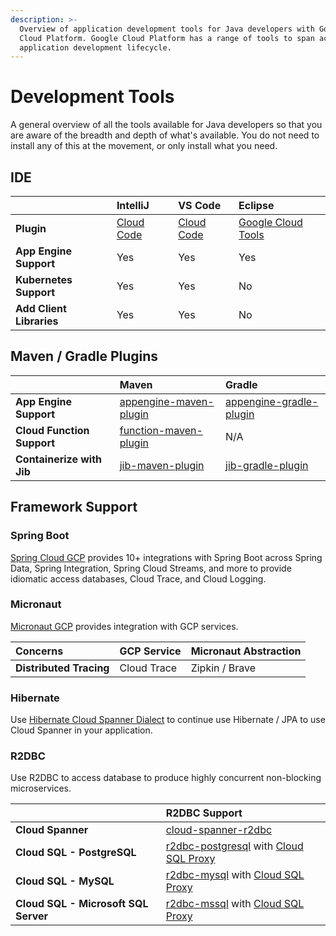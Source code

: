 ```yaml
---
description: >-
  Overview of application development tools for Java developers with Google
  Cloud Platform. Google Cloud Platform has a range of tools to span across all
  application development lifecycle.
---
```


# Development Tools

A general overview of all the tools available for Java developers so that you are aware of the breadth and depth of what's available. You do not need to install any of this at the movement, or only install what you need.

## IDE

|  | IntelliJ | VS Code | Eclipse |
| :--- | :--- | :--- | :--- |
| **Plugin** | [Cloud Code](https://cloud.google.com/code/docs/intellij/quickstart-IDEA) | [Cloud Code](https://cloud.google.com/code/docs/vscode/quickstart) | [Google Cloud Tools](https://cloud.google.com/eclipse/docs) |
| **App Engine Support** | Yes | Yes | Yes |
| **Kubernetes Support** | Yes | Yes | No |
| **Add Client Libraries** | Yes | Yes | No |

## Maven / Gradle Plugins

|  | Maven | Gradle |
| :--- | :--- | :--- |
| **App Engine Support** | [appengine-maven-plugin](https://cloud.google.com/appengine/docs/standard/java/tools/using-maven) | [appengine-gradle-plugin](https://cloud.google.com/appengine/docs/standard/java/tools/gradle) |
| **Cloud Function Support** | [function-maven-plugin](https://github.com/GoogleCloudPlatform/functions-framework-java) | N/A |
| **Containerize with Jib** | [jib-maven-plugin](https://github.com/GoogleContainerTools/jib/tree/master/jib-maven-plugin) | [jib-gradle-plugin](https://github.com/GoogleContainerTools/jib/tree/master/jib-gradle-plugin) |

## Framework Support

### Spring Boot

[Spring Cloud GCP](https://spring.io/projects/spring-cloud-gcp) provides 10+ integrations with Spring Boot across Spring Data, Spring Integration, Spring Cloud Streams, and more to provide idiomatic access databases, Cloud Trace, and Cloud Logging.

### Micronaut

[Micronaut GCP](https://micronaut-projects.github.io/micronaut-gcp/latest/guide/index.html) provides integration with GCP services.

| Concerns | GCP Service | Micronaut Abstraction |
| :--- | :--- | :--- |
| **Distributed Tracing** | Cloud Trace | Zipkin / Brave  |

### Hibernate

Use [Hibernate Cloud Spanner Dialect](https://cloud.google.com/spanner/docs/use-hibernate) to continue use Hibernate / JPA to use Cloud Spanner in your application.

### R2DBC

Use R2DBC to access database to produce highly concurrent non-blocking microservices. 

|  | R2DBC Support |
| :--- | :--- |
| **Cloud Spanner** | [cloud-spanner-r2dbc](https://github.com/GoogleCloudPlatform/cloud-spanner-r2dbc) |
| **Cloud SQL - PostgreSQL** | [r2dbc-postgresql](https://github.com/r2dbc/r2dbc-postgresql) with [Cloud SQL Proxy](https://cloud.google.com/sql/docs/postgres/sql-proxy) |
| **Cloud SQL - MySQL** | [r2dbc-mysql](https://github.com/mirromutth/r2dbc-mysql) with [Cloud SQL Proxy](https://cloud.google.com/sql/docs/mysql/sql-proxy) |
| **Cloud SQL - Microsoft SQL Server** | [r2dbc-mssql](https://github.com/r2dbc/r2dbc-mssql) with [Cloud SQL Proxy](https://cloud.google.com/sql/docs/sqlserver/sql-proxy) |



